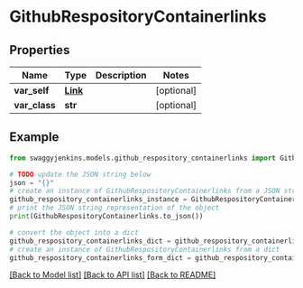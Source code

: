 # GithubRespositoryContainerlinks


## Properties

Name | Type | Description | Notes
------------ | ------------- | ------------- | -------------
**var_self** | [**Link**](Link.md) |  | [optional] 
**var_class** | **str** |  | [optional] 

## Example

```python
from swaggyjenkins.models.github_respository_containerlinks import GithubRespositoryContainerlinks

# TODO update the JSON string below
json = "{}"
# create an instance of GithubRespositoryContainerlinks from a JSON string
github_respository_containerlinks_instance = GithubRespositoryContainerlinks.from_json(json)
# print the JSON string representation of the object
print(GithubRespositoryContainerlinks.to_json())

# convert the object into a dict
github_respository_containerlinks_dict = github_respository_containerlinks_instance.to_dict()
# create an instance of GithubRespositoryContainerlinks from a dict
github_respository_containerlinks_form_dict = github_respository_containerlinks.from_dict(github_respository_containerlinks_dict)
```
[[Back to Model list]](../README.md#documentation-for-models) [[Back to API list]](../README.md#documentation-for-api-endpoints) [[Back to README]](../README.md)


